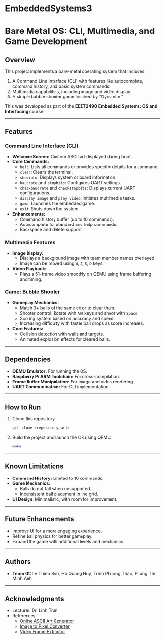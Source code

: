 # EmbeddedSystems3
# Bare Metal OS: CLI, Multimedia, and Game Development

## Overview
This project implements a bare-metal operating system that includes:
1. A Command Line Interface (CLI) with features like autocomplete, command history, and basic system commands.
2. Multimedia capabilities, including image and video display.
3. A simple bubble shooter game inspired by "Dynomite."

This was developed as part of the **EEET2490 Embedded Systems: OS and Interfacing** course.

---

## Features

### Command Line Interface (CLI)
- **Welcome Screen:** Custom ASCII art displayed during boot.
- **Core Commands:**
  - `help`: Lists all commands or provides specific details for a command.
  - `clear`: Clears the terminal.
  - `showinfo`: Displays system or board information.
  - `baudrate` and `stopbits`: Configures UART settings.
  - `checkbaudrate` and `checkstopbits`: Displays current UART configurations.
  - `display image` and `play video`: Initiates multimedia tasks.
  - `game`: Launches the embedded game.
  - `exit`: Shuts down the system.
- **Enhancements:**
  - Command history buffer (up to 10 commands).
  - Autocomplete for standard and help commands.
  - Backspace and delete support.

### Multimedia Features
- **Image Display:**
  - Displays a background image with team member names overlayed.
  - Image can be moved using `W`, `A`, `S`, `D` keys.
- **Video Playback:**
  - Plays a 51-frame video smoothly on QEMU using frame buffering and timing.

### Game: Bubble Shooter
- **Gameplay Mechanics:**
  - Match 3+ balls of the same color to clear them.
  - Shooter control: Rotate with `A`/`D` keys and shoot with `Space`.
  - Scoring system based on accuracy and speed.
  - Increasing difficulty with faster ball drops as score increases.
- **Core Features:**
  - Collision detection with walls and targets.
  - Animated explosion effects for cleared balls.

---

## Dependencies
- **QEMU Emulator:** For running the OS.
- **Raspberry Pi ARM Toolchain:** For cross-compilation.
- **Frame Buffer Manipulation:** For image and video rendering.
- **UART Communication:** For CLI implementation.

---

## How to Run
1. Clone this repository:
   ```bash
   git clone <repository_url>
   ```
2. Build the project and launch the OS using QEMU:
   ```bash
   make
   ```

---

## Known Limitations
- **Command History:** Limited to 10 commands.
- **Game Mechanics:**
  - Balls do not fall when unsupported.
  - Inconsistent ball placement in the grid.
- **UI Design:** Minimalistic, with room for improvement.

---

## Future Enhancements
- Improve UI for a more engaging experience.
- Refine ball physics for better gameplay.
- Expand the game with additional levels and mechanics.

---

## Authors
- **Team 01:** Le Thien Son, Ho Quang Huy, Trinh Phuong Thao, Phung Thi Minh Anh

---

## Acknowledgments
- Lecturer: Dr. Linh Tran
- References:
  - [Online ASCII Art Generator](https://onlinetools.com/ascii/convert-text-to-ascii-art)
  - [Image to Pixel Converter](https://javl.github.io/image2cpp/)
  - [Video Frame Extractor](https://www.onlineconverter.com/extract-image-from-video)
